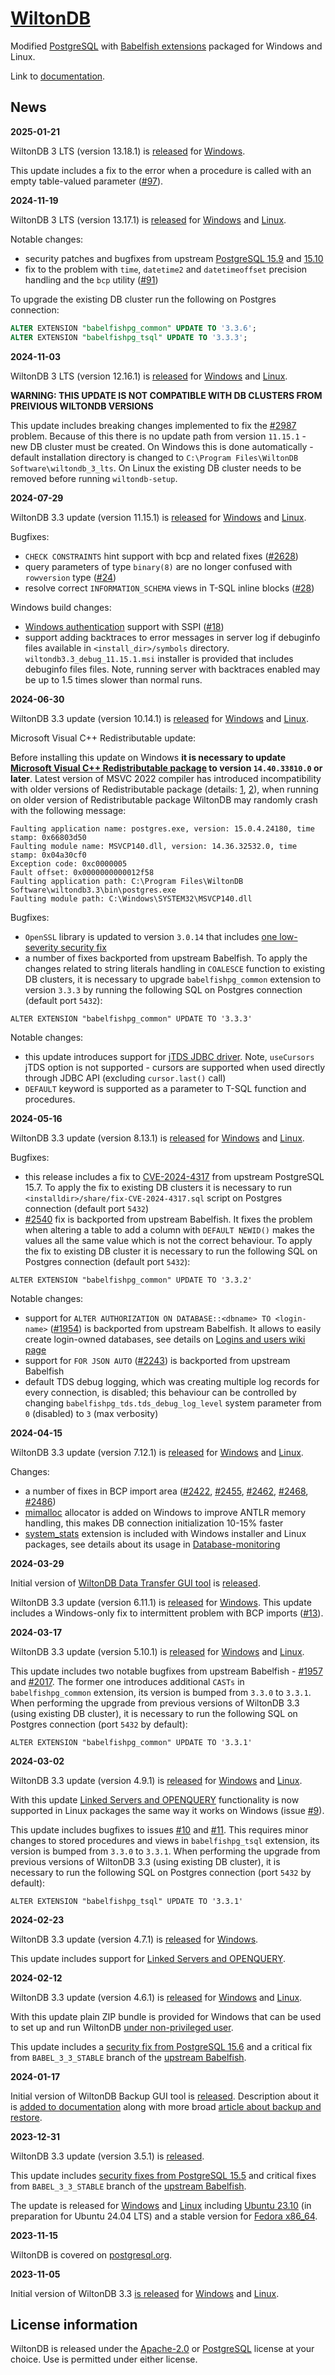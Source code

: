 [WiltonDB](https://wiltondb.com/)
=================================

Modified [PostgreSQL](https://www.postgresql.org/) with [Babelfish extensions](https://babelfishpg.org/) packaged for Windows and Linux.

Link to [documentation](https://github.com/wiltondb/wiltondb/wiki).

News
----

**2025-01-21**

WiltonDB 3 LTS (version 13.18.1) is [released](https://github.com/wiltondb/wiltondb/releases/tag/3-lts-13-18-1) for [Windows](https://github.com/wiltondb/wiltondb/wiki/Getting-Started#wiltondb-on-windows).

This update includes a fix to the error when a procedure is called with an empty table-valued parameter ([#97](https://github.com/wiltondb/wiltondb/issues/97)).

**2024-11-19**

WiltonDB 3 LTS (version 13.17.1) is [released](https://github.com/wiltondb/wiltondb/releases/tag/3-lts-13-17-1) for [Windows](https://github.com/wiltondb/wiltondb/wiki/Getting-Started#wiltondb-on-windows) and [Linux](https://github.com/wiltondb/wiltondb/wiki/Getting-Started#wiltondb-on-linux).

Notable changes:

 - security patches and bugfixes from upstream [PostgreSQL 15.9](https://www.postgresql.org/about/news/postgresql-171-165-159-1414-1317-and-1221-released-2955/) and [15.10](https://github.com/postgres/postgres/commit/b57d9d2e5d5543cc0c4b2de70d65d7b7c4115da6)
 - fix to the problem with `time`, `datetime2` and `datetimeoffset` precision handling and the `bcp` utility ([#91](https://github.com/wiltondb/wiltondb/issues/91))

To upgrade the existing DB cluster run the following on Postgres connection:

```sql
ALTER EXTENSION "babelfishpg_common" UPDATE TO '3.3.6';
ALTER EXTENSION "babelfishpg_tsql" UPDATE TO '3.3.3';
```

**2024-11-03**

WiltonDB 3 LTS (version 12.16.1) is [released](https://github.com/wiltondb/wiltondb/releases/tag/3-lts-12-16-1) for [Windows](https://github.com/wiltondb/wiltondb/wiki/Getting-Started#wiltondb-on-windows) and [Linux](https://github.com/wiltondb/wiltondb/wiki/Getting-Started#wiltondb-on-linux).

**WARNING: THIS UPDATE IS NOT COMPATIBLE WITH DB CLUSTERS FROM PREIVIOUS WILTONDB VERSIONS**

This update includes breaking changes implemented to fix the [#2987](https://github.com/babelfish-for-postgresql/babelfish_extensions/issues/2987) problem. Because of this there is no update path from version `11.15.1` - new DB cluster must be created. On Windows this is done automatically - default installation directory is changed to `C:\Program Files\WiltonDB Software\wiltondb_3_lts`. On Linux the existing DB cluster needs to be removed before running `wiltondb-setup`. 

**2024-07-29**

WiltonDB 3.3 update (version 11.15.1) is [released](https://github.com/wiltondb/wiltondb/releases/tag/3.3-11-15-1) for [Windows](https://github.com/wiltondb/wiltondb/wiki/Getting-Started#wiltondb-on-windows) and [Linux](https://github.com/wiltondb/wiltondb/wiki/Getting-Started#wiltondb-on-linux).

Bugfixes:

 - `CHECK CONSTRAINTS` hint support with bcp and related fixes ([#2628](https://github.com/babelfish-for-postgresql/babelfish_extensions/pull/2628))
 - query parameters of type `binary(8)` are no longer confused with `rowversion` type ([#24](https://github.com/wiltondb/wiltondb/issues/24))
 - resolve correct `INFORMATION_SCHEMA` views in T-SQL inline blocks ([#28](https://github.com/wiltondb/wiltondb/issues/28))

Windows build changes:

 - [Windows authentication](https://github.com/wiltondb/wiltondb/wiki/Windows-Authentication#setting-up-windows-authentication-in-wiltondb) support with SSPI ([#18](https://github.com/wiltondb/wiltondb/issues/18))
 - support adding backtraces to error messages in server log if debuginfo files available in `<install_dir>/symbols` directory. `wiltondb3.3_debug_11.15.1.msi` installer is provided that includes debuginfo files files. Note, running server with backtraces enabled may be up to 1.5 times slower than normal runs.

**2024-06-30**

WiltonDB 3.3 update (version 10.14.1) is [released](https://github.com/wiltondb/wiltondb/releases/tag/3.3-10-14-1) for [Windows](https://github.com/wiltondb/wiltondb/wiki/Getting-Started#wiltondb-on-windows) and [Linux](https://github.com/wiltondb/wiltondb/wiki/Getting-Started#wiltondb-on-linux).

Microsoft Visual C++ Redistributable update:

Before installing this update on Windows **it is necessary to update [Microsoft Visual C++ Redistributable package](https://learn.microsoft.com/en-us/cpp/windows/latest-supported-vc-redist?view=msvc-170) to version `14.40.33810.0` or later**. Latest version of MSVC 2022 compiler has introduced incompatibility with older versions of Redistributable package (details: [1](https://developercommunity.visualstudio.com/t/Builds-against-MSVC-Redistributable-144/10690723), [2](https://developercommunity.visualstudio.com/t/Access-violation-in-_Thrd_yield-after-up/10664660#T-N10669053)), when running on older version of Redistributable package WiltonDB may randomly crash with the following message:

```
Faulting application name: postgres.exe, version: 15.0.4.24180, time stamp: 0x66803d50
Faulting module name: MSVCP140.dll, version: 14.36.32532.0, time stamp: 0x04a30cf0
Exception code: 0xc0000005
Fault offset: 0x0000000000012f58
Faulting application path: C:\Program Files\WiltonDB Software\wiltondb3.3\bin\postgres.exe
Faulting module path: C:\Windows\SYSTEM32\MSVCP140.dll
```

Bugfixes:

 - `OpenSSL` library is updated to version `3.0.14` that includes [one low-severity security fix](https://www.openssl.org/news/secadv/20240528.txt)
 - a number of fixes backported from upstream Babelfish. To apply the changes related to string literals handling in `COALESCE` function to existing DB clusters, it is necessary to upgrade `babelfishpg_common` extension to version `3.3.3` by running the following SQL on Postgres connection (default port `5432`):

```
ALTER EXTENSION "babelfishpg_common" UPDATE TO '3.3.3'
```

Notable changes:

 - this update introduces support for [jTDS JDBC driver](https://jtds.sourceforge.net/). Note, `useCursors` jTDS option is not supported - cursors are supported when used directly through JDBC API (excluding `cursor.last()` call)
 - `DEFAULT` keyword is supported as a parameter to T-SQL function and procedures.


**2024-05-16**

WiltonDB 3.3 update (version 8.13.1) is [released](https://github.com/wiltondb/wiltondb/releases/tag/3.3-8-13-1) for [Windows](https://github.com/wiltondb/wiltondb/wiki/Getting-Started#wiltondb-on-windows) and [Linux](https://github.com/wiltondb/wiltondb/wiki/Getting-Started#wiltondb-on-linux).

Bugfixes:

 - this release includes a fix to [CVE-2024-4317](https://www.postgresql.org/support/security/CVE-2024-4317/) from upstream PostgreSQL 15.7. To apply the fix to existing DB clusters it is necessary to run `<installdir>/share/fix-CVE-2024-4317.sql` script on Postgres connection (default port `5432`)
 - [#2540](https://github.com/babelfish-for-postgresql/babelfish_extensions/pull/2540) fix is backported from upstream Babelfish. It fixes the problem when altering a table to add a column with `DEFAULT NEWID()` makes the values all the same value which is not the correct behaviour. To apply the fix to existing DB cluster it is necessary to run the following SQL on Postgres connection (default port `5432`):

```
ALTER EXTENSION "babelfishpg_common" UPDATE TO '3.3.2'
```

Notable changes:

 - support for `ALTER AUTHORIZATION ON DATABASE::<dbname> TO <login-name>` ([#1954](https://github.com/babelfish-for-postgresql/babelfish_extensions/pull/1954)) is backported from upstream Babelfish. It allows to easily create login-owned databases, see details on [Logins and users wiki page](https://github.com/wiltondb/wiltondb/wiki/Logins-and-users)
 - support for `FOR JSON AUTO` ([#2243](https://github.com/babelfish-for-postgresql/babelfish_extensions/pull/2243)) is backported from upstream Babelfish
 - default TDS debug logging, which was creating multiple log records for every connection, is disabled; this behaviour can be controlled by changing `babelfishpg_tds.tds_debug_log_level` system parameter from `0` (disabled) to `3` (max verbosity)

**2024-04-15**

WiltonDB 3.3 update (version 7.12.1) is [released](https://github.com/wiltondb/wiltondb/releases/tag/3.3-7-12-1) for [Windows](https://github.com/wiltondb/wiltondb/wiki/Getting-Started#wiltondb-on-windows) and [Linux](https://github.com/wiltondb/wiltondb/wiki/Getting-Started#wiltondb-on-linux).

Changes:

 - a number of fixes in BCP import area ([#2422](https://github.com/babelfish-for-postgresql/babelfish_extensions/pull/2422), [#2455](https://github.com/babelfish-for-postgresql/babelfish_extensions/issues/2455), [#2462](https://github.com/babelfish-for-postgresql/babelfish_extensions/issues/2462), [#2468](https://github.com/babelfish-for-postgresql/babelfish_extensions/issues/2468), [#2486](https://github.com/babelfish-for-postgresql/babelfish_extensions/issues/2486))
 - [mimalloc](https://github.com/microsoft/mimalloc) allocator is added on Windows to improve ANTLR memory handling, this makes DB connection initialization 10-15% faster
 - [system_stats](https://github.com/EnterpriseDB/system_stats) extension is included with Windows installer and Linux packages, see details about its usage in [Database-monitoring](https://github.com/wiltondb/wiltondb/wiki/Database-monitoring)

**2024-03-29**

Initial version of [WiltonDB Data Transfer GUI tool](https://github.com/wiltondb/wiltondb/wiki/WiltonDB-Data-Transfer-GUI-tool) is [released](https://github.com/wiltondb/wdb_transfer/releases).

WiltonDB 3.3 update (version 6.11.1) is [released](https://github.com/wiltondb/wiltondb/releases/tag/3.3-6-11-1) for [Windows](https://github.com/wiltondb/wiltondb/wiki/Getting-Started#wiltondb-on-windows). This update includes a Windows-only fix to intermittent problem with BCP imports ([#13](https://github.com/wiltondb/wiltondb/issues/13)).

**2024-03-17**

WiltonDB 3.3 update (version 5.10.1) is [released](https://github.com/wiltondb/wiltondb/releases/tag/3.3-5-10-1) for [Windows](https://github.com/wiltondb/wiltondb/wiki/Getting-Started#wiltondb-on-windows) and [Linux](https://github.com/wiltondb/wiltondb/wiki/Getting-Started#wiltondb-on-linux).

This update includes two notable bugfixes from upstream Babelfish - [#1957](https://github.com/babelfish-for-postgresql/babelfish_extensions/pull/1957) and [#2017](https://github.com/babelfish-for-postgresql/babelfish_extensions/pull/2017). The former one introduces additional `CASTs` in `babelfishpg_common` extension, its version is bumped from `3.3.0` to `3.3.1`. When performing the upgrade from previous versions of WiltonDB 3.3 (using existing DB cluster), it is necessary to run the following SQL on Postgres connection (port `5432` by default):

```
ALTER EXTENSION "babelfishpg_common" UPDATE TO '3.3.1'
```

**2024-03-02**

WiltonDB 3.3 update (version 4.9.1) is [released](https://github.com/wiltondb/wiltondb/releases/tag/3.3-4-9-1) for [Windows](https://github.com/wiltondb/wiltondb/wiki/Getting-Started#wiltondb-on-windows) and [Linux](https://github.com/wiltondb/wiltondb/wiki/Getting-Started#wiltondb-on-linux).

With this update [Linked Servers and OPENQUERY](https://github.com/wiltondb/wiltondb/wiki/Linked-Servers-and-OPENQUERY) functionality is now supported in Linux packages the same way it works on Windows (issue [#9](https://github.com/wiltondb/wiltondb/issues/9)).

This update includes bugfixes to issues [#10](https://github.com/wiltondb/wiltondb/issues/10) and [#11](https://github.com/wiltondb/wiltondb/issues/11). This requires minor changes to stored procedures and views in `babelfishpg_tsql` extension, its version is bumped from `3.3.0` to `3.3.1`. When performing the upgrade from previous versions of WiltonDB 3.3 (using existing DB cluster), it is necessary to run the following SQL on Postgres connection (port `5432` by default):

```
ALTER EXTENSION "babelfishpg_tsql" UPDATE TO '3.3.1'
```

**2024-02-23**

WiltonDB 3.3 update (version 4.7.1) is [released](https://github.com/wiltondb/wiltondb/releases/tag/3.3-4-7-1) for [Windows](https://github.com/wiltondb/wiltondb/wiki/Getting-Started#wiltondb-on-windows).

This update includes support for [Linked Servers and OPENQUERY](https://github.com/wiltondb/wiltondb/wiki/Linked-Servers-and-OPENQUERY).

**2024-02-12**

WiltonDB 3.3 update (version 4.6.1) is [released](https://github.com/wiltondb/wiltondb/releases/tag/3.3-4-6-1) for [Windows](https://github.com/wiltondb/wiltondb/wiki/Getting-Started#wiltondb-on-windows) and [Linux](https://github.com/wiltondb/wiltondb/wiki/Getting-Started#wiltondb-on-linux).

With this update plain ZIP bundle is provided for Windows that can be used to set up and run WiltonDB [under non-privileged user](https://github.com/wiltondb/wiltondb/wiki/Running-under-non%E2%80%90privileged-user).

This update includes a [security fix from PostgreSQL 15.6](https://www.postgresql.org/about/news/postgresql-162-156-1411-1314-and-1218-released-2807/) and a critical fix from `BABEL_3_3_STABLE` branch of the [upstream Babelfish](https://github.com/babelfish-for-postgresql/babelfish_extensions/commits/6cc9e2307f498c48993f37c48bf40f2e6195d407/).

**2024-01-17**

Initial version of WiltonDB Backup GUI tool is [released](https://github.com/wiltondb/wdb_backup/releases/tag/1.0.0). Description about it is [added to documentation](https://github.com/wiltondb/wiltondb/wiki/WiltonDB-Backup-GUI-tool) along with more broad [article about backup and restore](https://github.com/wiltondb/wiltondb/wiki/Backup-and-restore-overview-in-Babelfish).

**2023-12-31**

WiltonDB 3.3 update (version 3.5.1) is [released](https://github.com/wiltondb/wiltondb/releases/tag/3.3-3-5-1).

This update includes [security fixes from PostgreSQL 15.5](https://www.postgresql.org/about/news/postgresql-161-155-1410-1313-1217-and-1122-released-2749/) and critical fixes from `BABEL_3_3_STABLE` branch of the [upstream Babelfish](https://github.com/babelfish-for-postgresql/babelfish_extensions/commits/472b82c295135640b5ef4c3d195c57657aed25c2/).

The update is released for [Windows](https://github.com/wiltondb/wiltondb/wiki/Getting-Started#wiltondb-on-windows) and [Linux](https://github.com/wiltondb/wiltondb/wiki/Getting-Started#wiltondb-on-linux) including [Ubuntu 23.10](https://github.com/wiltondb/wiltondb/issues/2#issuecomment-1873028158) (in preparation for Ubuntu 24.04 LTS) and a stable version for [Fedora x86_64](https://github.com/wiltondb/wiltondb/issues/3#issuecomment-1872142517).

**2023-11-15**

WiltonDB is covered on [postgresql.org](https://www.postgresql.org/about/news/wiltondb-33-released-2750/).

**2023-11-05**

Initial version of WiltonDB 3.3 [is released](https://github.com/wiltondb/wiltondb/releases/tag/3.3-2-4-1) for [Windows](https://github.com/wiltondb/wiltondb/wiki/Getting-Started#wiltondb-on-windows) and [Linux](https://github.com/wiltondb/wiltondb/wiki/Getting-Started#wiltondb-on-linux).


License information
-------------------

WiltonDB is released under the [Apache-2.0](https://www.apache.org/licenses/LICENSE-2.0) or [PostgreSQL](https://opensource.org/license/postgresql/) license at your choice. Use is permitted under either license.
